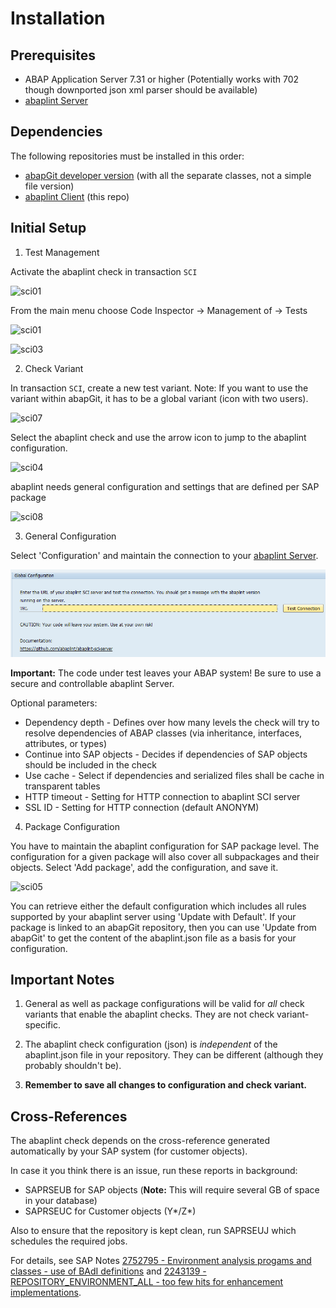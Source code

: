 # Installation

## Prerequisites

- ABAP Application Server 7.31 or higher
  (Potentially works with 702 though downported json xml parser should be available)
- [abaplint Server](https://github.com/abaplint/abaplint-sci-server)

## Dependencies

The following repositories must be installed in this order:

- [abapGit developer version](https://docs.abapgit.org/guide-install.html#install-developer-version)
  (with all the separate classes, not a simple file version)
- [abaplint Client](https://github.com/abaplint/abaplint-sci-client) (this repo)

## Initial Setup

1. Test Management

Activate the abaplint check in transaction `SCI`

![sci01](img/sci-01.png)

From the main menu choose Code Inspector -> Management of -> Tests

![sci01](img/sci-02.png)

![sci03](img/sci-03.png)

2. Check Variant

In transaction `SCI`, create a new test variant. Note: If you want to use the variant within abapGit, it has to be a global variant (icon with two users).

![sci07](img/sci-07.png)

Select the abaplint check and use the arrow icon to jump to the abaplint configuration.

![sci04](img/sci-04.png)

abaplint needs general configuration and settings that are defined per SAP package

![sci08](img/sci-08.png)

3. General Configuration

Select 'Configuration' and maintain the connection to your [abaplint Server](https://github.com/abaplint/abaplint-sci-server).

![sci06](img/sci-06.png)

**Important:** The code under test leaves your ABAP system! Be sure to use a secure and controllable abaplint Server.

Optional parameters:

- Dependency depth - Defines over how many levels the check will try to resolve dependencies of ABAP classes (via inheritance, interfaces, attributes, or types)
- Continue into SAP objects - Decides if dependencies of SAP objects should be included in the check
- Use cache - Select if dependencies and serialized files shall be cache in transparent tables
- HTTP timeout - Setting for HTTP connection to abaplint SCI server
- SSL ID - Setting for HTTP connection (default ANONYM)

4. Package Configuration

You have to maintain the abaplint configuration for SAP package level. The configuration for a given package will also cover all subpackages and their objects.
Select 'Add package', add the configuration, and save it.

![sci05](img/sci-05.png)

You can retrieve either the default configuration which includes all rules supported by your abaplint server using 'Update with Default'. If your package is
linked to an abapGit repository, then you can use 'Update from abapGit' to get the content of the abaplint.json file as a basis for your configuration.

## Important Notes

1. General as well as package configurations will be valid for _all_ check variants that enable the abaplint checks. They are not check variant-specific.

2. The abaplint check configuration (json) is _independent_ of the abaplint.json file in your repository. They can be different (although they probably shouldn't be).

3. **Remember to save all changes to configuration and check variant.**

## Cross-References

The abaplint check depends on the cross-reference generated automatically by your SAP system (for customer objects).

In case it you think there is an issue, run these reports in background:

- SAPRSEUB for SAP objects (**Note:** This will require several GB of space in your database)
- SAPRSEUC for Customer objects (Y*/Z*)

Also to ensure that the repository is kept clean, run SAPRSEUJ which schedules the required jobs.

For details, see SAP Notes [2752795 - Environment analysis progams and classes - use of BAdI definitions](https://launchpad.support.sap.com/#/notes/2752795) and
[2243139 - REPOSITORY_ENVIRONMENT_ALL - too few hits for enhancement implementations](https://launchpad.support.sap.com/#/notes/2243139).
